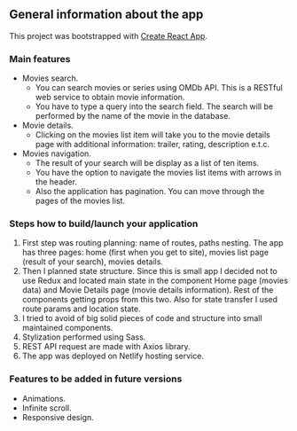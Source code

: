 ## General information about the app

This project was bootstrapped with [Create React App](https://github.com/facebook/create-react-app).

### Main features

- Movies search.
  - You can search movies or series using OMDb API. This is a RESTful web service to obtain movie information.
  - You have to type a query into the search field. The search will be performed by the name of the movie in the database.
- Movie details.
  - Сlicking on the movies list item will take you to the movie details page with additional information: trailer, rating, description e.t.c.
- Movies navigation.
  - The result of your search will be display as a list of ten items.
  - You have the option to navigate the movies list items with arrows in the header.
  - Also the application has pagination. You can move through the pages of the movies list.

### Steps how to build/launch your application

1. First step was routing planning: name of routes, paths nesting. The app has three pages: home (first when you get to site), movies list page (result of your search), movies details.
2. Then I planned state structure. Since this is small app I decided not to use Redux and located main state in the component Home page (movies data) and Movie Details page (movie details information). Rest of the components getting props from this two. Also for state transfer I used route params and location state.
3. I tried to avoid of big solid pieces of code and structure into small maintained components.
4. Stylization performed using Sass.
5. REST API request are made with Axios library.
6. The app was deployed on Netlify hosting service.

### Features to be added in future versions

- Animations.
- Infinite scroll.
- Responsive design.
